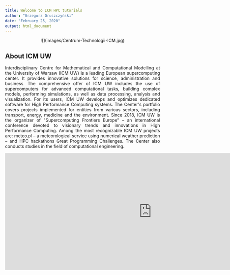 ```yaml
---
title: Welcome to ICM HPC tutorials
author: "Grzegorz Gruszczyński"
date: "February 25, 2020"
output: html_document
---
```


<style>
body {text-align: justify}
</style>

<center> ![](images/Centrum-Technologii-ICM.jpg) </center>

## About ICM UW

Interdisciplinary Centre for Mathematical and Computational Modelling at the University of Warsaw (ICM UW) is a leading European supercomputing center.
It provides innovative solutions for science, administration and business.
The comprehensive offer of ICM UW includes the use of supercomputers for advanced computational tasks, building complex models, performing simulations, as well as data processing, analysis and visualization.
For its users, ICM UW develops and optimizes dedicated software for High Performance Computing systems. The Center's portfolio covers projects implemented for entities from various sectors, including transport, energy, medicine and the environment.
Since 2018, ICM UW is the organizer of "Supercomputing Frontiers Europe" – an international conference devoted to visionary trends and innovations in High Performance Computing.
Among the most recognizable ICM UW projects are: meteo.pl – a meteorological service using numerical weather prediction – and HPC hackathons Great Programming Challenges.
The Center also conducts studies in the field of computational engineering.

<iframe width="952" height="380" src="https://www.youtube.com/embed/S5bn9t2EHV8" frameborder="0" allow="accelerometer; autoplay; encrypted-media; gyroscope; picture-in-picture" allowfullscreen></iframe>

